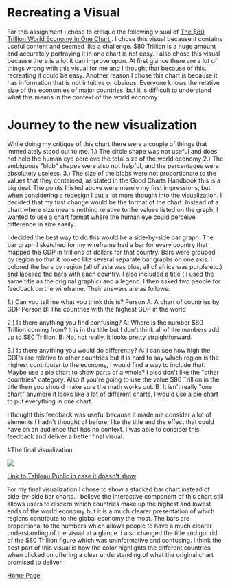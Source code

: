 # Recreating a Visual 
For this assignment I chose to critique the following visual of [The $80 Trillion World Economy in One Chart ](https://www.visualcapitalist.com/80-trillion-world-economy-one-chart/). 
I chose this visual because it contains useful content and seemed like a challenge. $80 Trillion is a huge amount and accurately portraying it in one chart is not easy. I also chose this visual because there is a lot it can improve upon. 
At first glance there are a lot of things wrong with this visual for me and I thought that because of this, recreating it could be easy. Another reason I chose this chart is because it has information that is not intuitive or obvious. Everyone knows the relative size of the economies of major countries, but it is difficult to understand what this means in the context of the world economy. 

# Journey to the new visualization
While doing my critique of this chart there were a couple of things that immediately stood out to me. 
1.) The circle shape was not useful and does not help the human eye percieve the total size of the world economy
2.) The ambiguous "blob" shapes were also not helpful, and the percentages were absolutely useless. 
3.) The size of the blobs were not proportionate to the values that they contained, as stated in the Good Charts Handbook this is a big deal. 
The points I listed above were merely my first impressions, but when considering a redesign I put a lot more thought into the visualization. I decided that my first change would be the format of the chart. Instead of a chart where size means nothing relative to the values listed on the graph, I wanted to use a chart format where the human eye could perceive difference in size easily. 

I decided the best way to do this would be a side-by-side bar graph. The bar graph I sketched for my wireframe had a bar for every country that mapped the GDP in trillions of dollars for that country. Bars were grouped by region so that it looked like several separate bar graphs on one axis. I colored the bars by region (all of asia was blue, all of africa was purple etc.) and labelled the bars with each country. I also included a title ( I used the same title as the original graphic) and a legend. I then asked two people for feedback on the wireframe. Their answers are as follows:

1.) Can you tell me what you think this is? 
Person A: A chart of countries by GDP
Person B: The countries with the highest GDP in the world

2.) Is there anything you find confusing?
A: Where is the number $80 Trillion coming from? It is in the title but I don't think all of the numbers add up to $80 Trillion. 
B: No, not really, it looks pretty straightforward. 

3.) Is there anything you would do differently?
A: I can see how high the GDPs are relative to other countries but it is hard to say which region is the highest contributer to the economy, I would find a way to include that. Maybe use a pie chart to show parts of a whole? I also don't like the "other countries" category. Also if you're going to use the value $80 Trillion in the title then you should make sure the math works out. 
B: It isn't really "one chart" anymore it looks like a lot of different charts, I would use a pie chart to put everything in one chart.

I thought this feedback was useful because it made me consider a lot of elements I hadn't thought of before, like the title and the effect that could have on an audience that has no context. I was able to consider this feedback and deliver a better final visual. 

#The final visualization

<div class='tableauPlaceholder' id='viz1580699858242' style='position: relative'><noscript><a href='#'><img alt=' ' src='https:&#47;&#47;public.tableau.com&#47;static&#47;images&#47;Wo&#47;WorldEconomy_15806986986040&#47;Sheet2&#47;1_rss.png' style='border: none' /></a></noscript><object class='tableauViz'  style='display:none;'><param name='host_url' value='https%3A%2F%2Fpublic.tableau.com%2F' /> <param name='embed_code_version' value='3' /> <param name='site_root' value='' /><param name='name' value='WorldEconomy_15806986986040&#47;Sheet2' /><param name='tabs' value='no' /><param name='toolbar' value='yes' /><param name='static_image' value='https:&#47;&#47;public.tableau.com&#47;static&#47;images&#47;Wo&#47;WorldEconomy_15806986986040&#47;Sheet2&#47;1.png' /> <param name='animate_transition' value='yes' /><param name='display_static_image' value='yes' /><param name='display_spinner' value='yes' /><param name='display_overlay' value='yes' /><param name='display_count' value='yes' /></object></div>                <script type='text/javascript'>                    var divElement = document.getElementById('viz1580699858242');                    var vizElement = divElement.getElementsByTagName('object')[0];                    vizElement.style.width='100%';vizElement.style.height=(divElement.offsetWidth*0.75)+'px';                    var scriptElement = document.createElement('script');                    scriptElement.src = 'https://public.tableau.com/javascripts/api/viz_v1.js';                    vizElement.parentNode.insertBefore(scriptElement, vizElement);                </script>

[Link to Tableau Public in case it doesn't show](https://public.tableau.com/views/WorldEconomy_15806986986040/Sheet2?:display_count=y&:origin=viz_share_link)

For my final visualization I chose to show a stacked bar chart instead of side-by-side bar charts. I believe the interactive component of this chart still allows users to discern which countries make up the highest and lowest ends of the world economy but it is a much clearer presentation of which regions contribute to the global economy the most. The bars are proportional to the numbers which allows people to have a much clearer understanding of the visual at a glance. I also changed the title and got rid of the $80 Trillion figure which was uninformative and confusing. I think the best part of this visual is how the color highlights the different countries when clicked on offering a clear understanding of what the original chart promised to deliver. 

[Home Page](/README.md)
